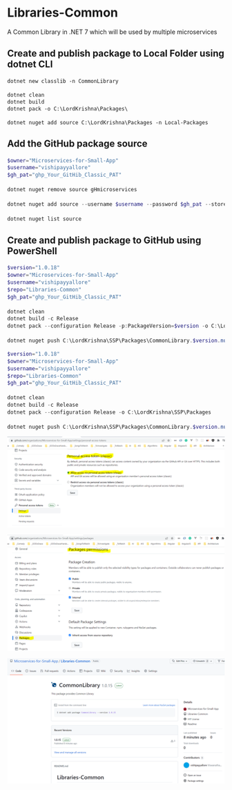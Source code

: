 # Libraries-Common

A Common Library in .NET 7 which will be used by multiple microservices

## Create and publish package to Local Folder using dotnet CLI

```dotnetcli
dotnet new classlib -n CommonLibrary 

dotnet clean
dotnet build
dotnet pack -o C:\LordKrishna\Packages\

dotnet nuget add source C:\LordKrishna\Packages -n Local-Packages
```

## Add the GitHub package source

```powershell
$owner="Microservices-for-Small-App"
$username="vishipayyallore"
$gh_pat="ghp_Your_GitHib_Classic_PAT"

dotnet nuget remove source gHmicroservices

dotnet nuget add source --username $username --password $gh_pat --store-password-in-clear-text --name gHmicroservices "https://nuget.pkg.github.com/$owner/index.json"

dotnet nuget list source
```

## Create and publish package to GitHub using PowerShell

```powershell
$version="1.0.18"
$owner="Microservices-for-Small-App"
$username="vishipayyallore"
$repo="Libraries-Common"
$gh_pat="ghp_Your_GitHib_Classic_PAT"

dotnet clean
dotnet build -c Release
dotnet pack --configuration Release -p:PackageVersion=$version -o C:\LordKrishna\SSP\Packages -p:RepositoryUrl=https://github.com/$owner/$repo

dotnet nuget push C:\LordKrishna\SSP\Packages\CommonLibrary.$version.nupkg --source "gHmicroservices" --api-key $gh_pat
```

```powershell
$version="1.0.18"
$owner="Microservices-for-Small-App"
$username="vishipayyallore"
$repo="Libraries-Common"
$gh_pat="ghp_Your_GitHib_Classic_PAT"

dotnet clean
dotnet build -c Release
dotnet pack --configuration Release -o C:\LordKrishna\SSP\Packages

dotnet nuget push C:\LordKrishna\SSP\Packages\CommonLibrary.$version.nupkg --source "gHmicroservices" --api-key $gh_pat
```

![PAT Settings |150x150](./documentation/images/PAT_Settings.PNG)

![Packages Permissions |150x150](./Documentation/Images/Packages_Permissions.PNG)

![GitHub Nuget Packages |150x150](./Documentation/Images/GitHub_Nuget_Packages.PNG)
